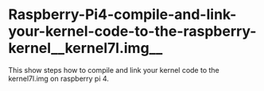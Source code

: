 # Raspberry-Pi4-compile-and-link-your-kernel-code-to-the-raspberry-kernel__kernel7l.img__
This show steps how to compile and link your kernel code to the kernel7l.img on raspberry pi 4.
